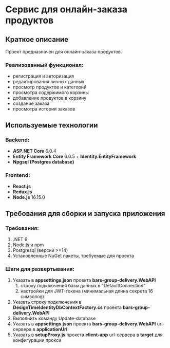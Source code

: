 # Сервис для онлайн-заказа продуктов

## Краткое описание

Проект предназначен для онлайн-заказа продуктов.

### Реализованный функционал:
- регистрация и авторизация
- редактирования личных данных
- просмотр продуктов и категорий
- просмотра содержимого корзины
- добавление продуктов в корзину
- создание заказа
- просмотра истории заказов

## Используемые технологии

### Backend:
- **ASP.NET Core** 6.0.4
- **Entity Framework Core** 6.0.5 + **Identity.EntityFramework**
- **Npgsql (Postgres database)**

### Frontend:

- **React.js**
- **Redux.js**
- **Node.js** 16.15.0

## Требования для сборки и запуска приложения

### Требования:

1. .NET 6
2. Node.js и npm
3. Postgresql (версии >=14)
4. Установленные NuGet пакеты, требуемые для проекта

### Шаги для развертывания:

1. Указать в **appsettings.json** проекта **bars-group-delivery.WebAPI** 
    1. строку подключения базы данных в "DefaultConnection"
    2. настройки для JWT-токена (минимальная длина секрета 16 символов)
2. Указать строку подключения в **DesignTimeIdentityDbContextFactory.cs** проекта **bars-group-delivery.WebAPI**
3. Выполнить команду Update-database
4. Указать в **appsettings.json** проекта **bars-group-delivery.WebAPI** url-сервера в **applicationUrl**
5. Указать в **setupProxy.js** прокета **client-app** url-сервера в **target** для конфигурации прокси 
